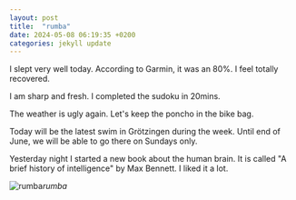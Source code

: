 ```yaml
---
layout: post
title:  "rumba"
date: 2024-05-08 06:19:35 +0200
categories: jekyll update
---
```


I slept very well today. According to Garmin, it was an 80%. I feel totally recovered.  

I am sharp and fresh. I completed the sudoku in 20mins.  

The weather is ugly again. Let's keep the poncho in the bike bag.  

Today will be the latest swim in Grötzingen during the week. Until end of June, we will be able to go there on Sundays only.  

Yesterday night I started a new book about the human brain. It is called "A brief history of intelligence" by Max Bennett. I liked it a lot.   





![rumba]()*rumba*&nbsp;



[jekyll-docs]: https://jekyllrb.com/docs/home
[jekyll-gh]:   https://github.com/jekyll/jekyll
[jekyll-talk]: https://talk.jekyllrb.com/
